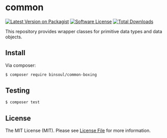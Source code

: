 # common

[![Latest Version on Packagist][ico-version]][link-packagist]
[![Software License][ico-license]](LICENSE.md)
[![Total Downloads][ico-downloads]][link-downloads]

This repository provides wrapper classes for primitive data types and data objects.

## Install

Via composer:

``` bash
$ composer require binsoul/common-boxing
```

## Testing

``` bash
$ composer test
```

## License

The MIT License (MIT). Please see [License File](LICENSE.md) for more information.

[ico-version]: https://img.shields.io/packagist/v/binsoul/common-boxing.svg?style=flat-square
[ico-license]: https://img.shields.io/badge/license-MIT-brightgreen.svg?style=flat-square
[ico-downloads]: https://img.shields.io/packagist/dt/binsoul/common-boxing.svg?style=flat-square

[link-packagist]: https://packagist.org/packages/binsoul/common-boxing
[link-downloads]: https://packagist.org/packages/binsoul/common-boxing
[link-author]: https://github.com/binsoul
